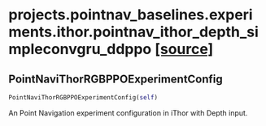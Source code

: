 # projects.pointnav_baselines.experiments.ithor.pointnav_ithor_depth_simpleconvgru_ddppo [[source]](https://github.com/allenai/embodied-rl/tree/master/projects/pointnav_baselines/experiments/ithor/pointnav_ithor_depth_simpleconvgru_ddppo.py)

## PointNaviThorRGBPPOExperimentConfig
```python
PointNaviThorRGBPPOExperimentConfig(self)
```
An Point Navigation experiment configuration in iThor with Depth
input.

